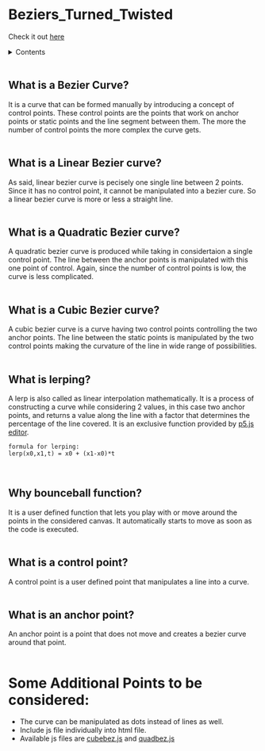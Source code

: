 # Beziers_Turned_Twisted

Check it out [here](https://bezier-curve-site.netlify.app/)

<!--Contents --> 
<details>
  <summary>Contents</summary>
  <ul>
    <li>
      <a href="#bezier">What is a Bezier Curve?</a> 
    </li>
    <li>
      <a href="#linebezier">What is a Linear Bezier Curve?</a>
    </li>
    <li>
       <a href="#quadbezier">What is a Quadratic Bezier Curve?</a>
    </li>
    <li>
       <a href="#cubebezier">What is a Cubic Bezier Curve?</a>
    </li>
    <li>
       <a href="#lerp">What is lerping?</a>
    </li>
    <li>
       <a href="#bounceball">Why bounceball function?</a>
    </li>
    <li>
       <a href="#conpoint">What is a control point?</a>
    </li>
    <li>
       <a href="#ancpoint">What is an anchor point?</a>
    </li>
  </ul> 

</details>
<br>

<!--Bezier Intro -->
## <a name="bezier" />What is a Bezier Curve?
It is a curve that can be formed manually by introducing a concept of control points.
These control points are the points that work on anchor points or static points and the 
line segment between them. The more the number of control points the more complex the 
curve gets.
<br>
<br>
<!--linear Bezier-->
## <a name="linebezier" />What is a Linear Bezier curve?
As said, linear bezier curve is pecisely one single line between 2 points. Since it has 
no control point, it cannot be manipulated into a bezier cure. So a linear bezier curve
is more or less a straight line.
<br>
<br>
<!--Quadratic Bezier-->
## <a name="quadbezier" />What is a Quadratic Bezier curve?
A quadratic bezier curve is produced while taking in considertaion a single control 
point. The line between the anchor points is manipulated with this one point of control.
Again, since the number of control points is low, the curve is less complicated.
<br>
<br>
<!--Cubic Bezier-->
## <a name="cubebezier" />What is a Cubic Bezier curve?
A cubic bezier curve is a curve having two control points controlling the two anchor 
points. The line between the static points is manipulated by the two control points 
making the curvature of the line in wide range of possibilities.
<br>
<br>
<!--Lerp-->
## <a name="lerp" />What is lerping?
A lerp is also called as linear interpolation mathematically. It is a process of constructing
a curve while considering 2 values, in this case two anchor points, and returns a value along 
the line with a factor that determines the percentage of the line covered. It is an exclusive function provided by [p5.js editor](https://editor.p5js.org/).
```
formula for lerping: 
lerp(x0,x1,t) = x0 + (x1-x0)*t 
```
<br>

<!--bounceball-->
## <a name="bounceball" />Why bounceball function?
It is a user defined function that lets you play with or move around the points in the
considered canvas. It automatically starts to move as soon as the code is executed. 
<br>
<br>

<!--control point-->
## <a name="conpoint" />What is a control point?
A control point is a user defined point that manipulates a line into a curve.
<br>
<br>

<!--anchor point-->
## <a name="ancpoint" />What is an anchor point?
An anchor point is a point that does not move and creates a bezier curve around 
that point.
<br>
<br>

# Some Additional Points to be considered:
- The curve can be manipulated as dots instead of lines as well.
- Include js file individually into html file. 
- Available js files are [cubebez.js](https://github.com/Rhuthvik-D/Beziers_Turned_Twisted/blob/main/cubebez.js) and [quadbez.js](https://github.com/Rhuthvik-D/Beziers_Turned_Twisted/blob/main/quadbez.js) 
